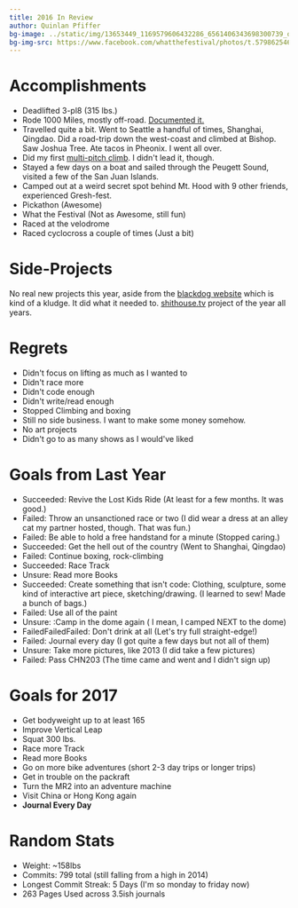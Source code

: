```yaml
---
title: 2016 In Review
author: Quinlan Pfiffer
bg-image: ../static/img/13653449_1169579606432286_6561406343698300739_o.jpg
bg-img-src: https://www.facebook.com/whatthefestival/photos/t.579862546/1169579606432286/?type=3&theater
---
```

Accomplishments
===============

* Deadlifted 3-pl8 (315 lbs.)
* Rode 1000 Miles, mostly off-road. [Documented it.](http://www.blkdg.bike/)
* Travelled quite a bit. Went to Seattle a handful of times, Shanghai, Qingdao.
  Did a road-trip down the west-coast and climbed at Bishop. Saw Joshua Tree.
  Ate tacos in Pheonix. I went all over.
* Did my first [multi-pitch climb](https://www.mountainproject.com/v/wherever-i-may-roam/105821077). I didn't lead it, though.
* Stayed a few days on a boat and sailed through the Peugett Sound, visited a
  few of the San Juan Islands.
* Camped out at a weird secret spot behind Mt. Hood with 9 other friends,
  experienced Gresh-fest.
* Pickathon (Awesome)
* What the Festival (Not as Awesome, still fun)
* Raced at the velodrome
* Raced cyclocross a couple of times (Just a bit)

Side-Projects
=============

No real new projects this year, aside from the [blackdog
website](http://www.blkdg.bike/) which is kind of a kludge. It did what it
needed to. [shithouse.tv](http://shithouse.tv/) project of the year all years.

Regrets
=======

* Didn't focus on lifting as much as I wanted to
* Didn't race more
* Didn't code enough
* Didn't write/read enough
* Stopped Climbing and boxing
* Still no side business. I want to make some money somehow.
* No art projects
* Didn't go to as many shows as I would've liked

Goals from Last Year
====================
* Succeeded: Revive the Lost Kids Ride (At least for a few months. It was good.)
* Failed: Throw an unsanctioned race or two (I did wear a dress at an alley cat
  my partner hosted, though. That was fun.)
* Failed: Be able to hold a free handstand for a minute (Stopped caring.)
* Succeeded: Get the hell out of the country (Went to Shanghai, Qingdao)
* Failed: Continue boxing, rock-climbing
* Succeeded: Race Track
* Unsure: Read more Books
* Succeeded: Create something that isn't code: Clothing, sculpture, some kind of
  interactive art piece, sketching/drawing. (I learned to sew! Made a bunch of
  bags.)
* Failed: Use all of the paint
* Unsure: :Camp in the dome again ( I mean, I camped NEXT to the dome)
* FailedFailedFailed: Don't drink at all (Let's try full straight-edge!)
* Failed: Journal every day (I got quite a few days but not all of them)
* Unsure: Take more pictures, like 2013 (I did take a few pictures)
* Failed: Pass CHN203 (The time came and went and I didn't sign up)

Goals for 2017
==============

* Get bodyweight up to at least 165
* Improve Vertical Leap
* Squat 300 lbs.
* Race more Track
* Read more Books
* Go on more bike adventures (short 2-3 day trips or longer trips)
* Get in trouble on the packraft
* Turn the MR2 into an adventure machine
* Visit China or Hong Kong again
* __Journal Every Day__

Random Stats
============
* Weight: ~158lbs
* Commits: 799 total (still falling from a high in 2014)
* Longest Commit Streak: 5 Days (I'm so monday to friday now)
* 263 Pages Used across 3.5ish journals
